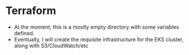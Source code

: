 # Terraform
- At the moment, this is a mostly empty directory with some variables defined.
- Eventually, I will create the requisite infrastructure for the EKS cluster, along with S3/CloudWatch/etc
